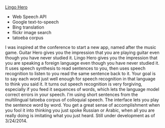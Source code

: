 [Lingo Hero](https://dprhcp108.doteasy.com/~johndimm/FunWithSpeech/LingoHero/)

- Web Speech API
- Google text-to-speech
- Bing translation
- flickr image search
- tatoeba corpus

I was inspired at the conference to start a new app, named after the music game. Guitar Hero gives you the impression that you are playing guitar even though you have never studied it.  Lingo Hero gives you the impression that you are speaking a foreign language even though you have never studied it.  It uses speech synthesis to read sentences to you, then uses speech recognition to listen to you read the same sentence back to it.  Your goal is to say each word just well enough for speech recognition in that language to think you said it.  It turns out speech recognition is very forgiving, especially if you feed it sequences of words, which lets the language model correct errors in your speech.  I'm using short sentences from the multilingual tatoeba corpus of colloquial speech.  The interface lets you play the sentence word by word. You get a great sense of accomplishment when you fool it into thinking you just spoke Russian or Arabic, when all you are really doing is imitating what you just heard.  Still under development as of 3/24/2014.


  
  